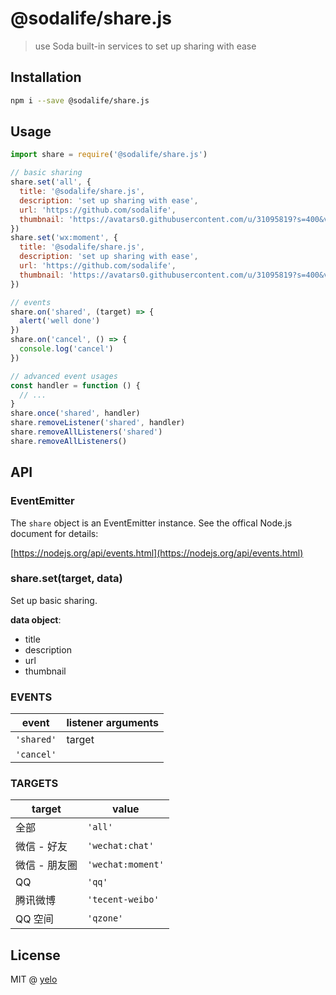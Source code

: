 # @sodalife/share.js
> use Soda built-in services to set up sharing with ease

## Installation
```bash
npm i --save @sodalife/share.js
```

## Usage
```javascript
import share = require('@sodalife/share.js')

// basic sharing
share.set('all', {
  title: '@sodalife/share.js',
  description: 'set up sharing with ease',
  url: 'https://github.com/sodalife',
  thumbnail: 'https://avatars0.githubusercontent.com/u/31095819?s=400&v=4',
})
share.set('wx:moment', {
  title: '@sodalife/share.js',
  description: 'set up sharing with ease',
  url: 'https://github.com/sodalife',
  thumbnail: 'https://avatars0.githubusercontent.com/u/31095819?s=400&v=4',
})

// events
share.on('shared', (target) => {
  alert('well done')
})
share.on('cancel', () => {
  console.log('cancel')
})

// advanced event usages
const handler = function () {
  // ...
}
share.once('shared', handler)
share.removeListener('shared', handler)
share.removeAllListeners('shared')
share.removeAllListeners()
```

## API
### EventEmitter
The ``share`` object is an EventEmitter instance. See the offical Node.js document for details:

[https://nodejs.org/api/events.html](https://nodejs.org/api/events.html)

### share.set(target, data)
Set up basic sharing.

**data object**:

- title
- description
- url
- thumbnail

### EVENTS
|   event    | listener arguments |
| ---------- | ------------------ |
| `'shared'` | target             |
| `'cancel'` |                    |

### TARGETS
|    target     |      value      |
| ------------- | --------------- |
| 全部          | `'all'`           |
| 微信 - 好友   | `'wechat:chat'`   |
| 微信 - 朋友圈 | `'wechat:moment'` |
| QQ            | `'qq'`            |
| 腾讯微博      | `'tecent-weibo'`  |
| QQ 空间       | `'qzone'`         |

## License
MIT @ [yelo](https://github.com/imyelo)
